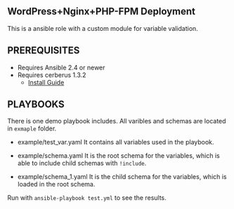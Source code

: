 ## WordPress+Nginx+PHP-FPM Deployment

This is a ansible role with a custom module for variable validation.

## PREREQUISITES

- Requires Ansible 2.4 or newer
- Requires cerberus 1.3.2
    - [Install Guide](https://docs.python-cerberus.org/en/stable/install.html)

## PLAYBOOKS
There is one demo playbook includes. All varibles and schemas are located in `exmaple` folder.

  - example/test_var.yaml
    It contains all variables used in the playbook.

  - example/schema.yaml
    It is the root schema for the variables, which is able to include child schemas with `!include`.

  - example/schema_1.yaml
    It is the child schema for the variables, which is loaded in the root schema.

Run with `ansible-playbook test.yml` to see the results.
